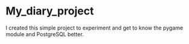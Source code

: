 # My_diary_project

I created this simple project to experiment and get to know the pygame module and PostgreSQL better.
